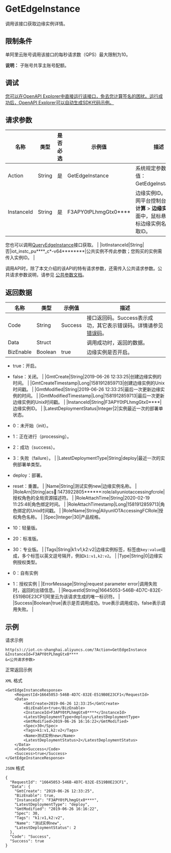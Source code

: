 # GetEdgeInstance

调用该接口获取边缘实例详情。

## 限制条件

单阿里云账号调用该接口的每秒请求数（QPS）最大限制为10。

**说明：** 子账号共享主账号配额。

## 调试

[您可以在OpenAPI Explorer中直接运行该接口，免去您计算签名的困扰。运行成功后，OpenAPI Explorer可以自动生成SDK代码示例。](https://api.aliyun.com/#product=Iot&api=GetEdgeInstance&type=RPC&version=2018-01-20)

## 请求参数

|名称|类型|是否必选|示例值|描述|
|--|--|----|---|--|
|Action|String|是|GetEdgeInstance|系统规定参数。取值：GetEdgeInstance。 |
|InstanceId|String|是|F3APY0tPLhmgGtx0\*\*\*\*|边缘实例ID。在物联网平台控制台的**边缘计算** \> **边缘实例**页面中，鼠标悬浮在目标边缘实例名称上获取ID。

 您也可以调用[QueryEdgeInstance](~~135214~~)接口获取。 |
|IotInstanceId|String|否|iot\_instc\_pu\*\*\*\*\_c\*-v64\*\*\*\*\*\*\*\*|公共实例不传此参数；您购买的实例需传入实例ID。 |

调用API时，除了本文介绍的该API的特有请求参数，还需传入公共请求参数。公共请求参数说明，请参见 [公共参数文档](~~30561~~)。

## 返回数据

|名称|类型|示例值|描述|
|--|--|---|--|
|Code|String|Success|接口返回码。Success表示成功，其它表示错误码。详情请参见[错误码](~~135200~~)。 |
|Data|Struct| |调用成功时，返回的数据。 |
|BizEnable|Boolean|true|边缘实例是否开启。

 -   true：开启。
-   false：关闭。 |
|GmtCreate|String|2019-06-26 12:33:25|创建边缘实例的时间。 |
|GmtCreateTimestamp|Long|1581912859713|创建边缘实例的Unix时间戳。 |
|GmtModified|String|2019-06-26 12:33:25|最后一次更新边缘实例的时间。 |
|GmtModifiedTimestamp|Long|1581912859713|最后一次更新边缘实例的Unix时间戳。 |
|InstanceId|String|F3APY0tPLhmgGtx0\*\*\*\*|边缘实例ID。 |
|LatestDeploymentStatus|Integer|2|实例最近一次的部署单状态。

 -   0：未开始（init）。
-   1：正在进行（processing）。
-   2：成功（success）。
-   3：失败（failure）。 |
|LatestDeploymentType|String|deploy|最近一次的实例部署单类型。

 -   deploy：部署。
-   reset：重置。 |
|Name|String|测试实例new|边缘实例名称。 |
|RoleArn|String|acs:ram::1473922805\*\*\*\*\*\*:role/aliyuniotaccessingfcrole|授权角色的全局资源描述符。 |
|RoleAttachTime|String|2020-02-19 11:25:48|角色绑定时间。 |
|RoleAttachTimestamp|Long|1581912859713|角色绑定的Unix时间戳。 |
|RoleName|String|AliyunIOTAccessingFCRole|授权角色名称。 |
|Spec|Integer|30|产品规格。

 -   10：轻量版。
-   20：标准版。
-   30：专业版。 |
|Tags|String|k1:v1,k2:v2|边缘实例标签，标签由`key:value`组成，多个标签以英文逗号隔开，例如`k1:v1,k2:v2`。 |
|Type|String|0|边缘实例授权类型。

 -   0：自有实例
-   1：授权实例 |
|ErrorMessage|String|request parameter error|调用失败时，返回的出错信息。 |
|RequestId|String|16645053-546B-4D7C-832E-E519B0E23CF1|阿里云为该请求生成的唯一标识符。 |
|Success|Boolean|true|表示是否调用成功。true表示调用成功，false表示调用失败。 |

## 示例

请求示例

```
http(s)://iot.cn-shanghai.aliyuncs.com/?Action=GetEdgeInstance
&InstanceId=F3APY0tPLhmgGtx0****
&<公共请求参数>
```

正常返回示例

`XML` 格式

```
<GetEdgeInstanceResponse>
    <RequestId>16645053-546B-4D7C-832E-E519B0E23CF1</RequestId>
    <Data>
        <GmtCreate>2019-06-26 12:33:25</GmtCreate>
        <BizEnable>true</BizEnable>
        <InstanceId>F3APY0tPLhmgGtx0****</InstanceId>
        <LatestDeploymentType>deploy</LatestDeploymentType>
        <GmtModified>2019-06-26 16:16:22</GmtModified>
        <Spec>30</Spec>
        <Tags>k1:v1,k2:v2</Tags>
        <Name>测试实例new</Name>
        <LatestDeploymentStatus>2</LatestDeploymentStatus>
    </Data>
    <Code>Success</Code>
    <Success>true</Success>
</GetEdgeInstanceResponse>
```

`JSON` 格式

```
{
  "RequestId": "16645053-546B-4D7C-832E-E519B0E23CF1",
  "Data": {
    "GmtCreate": "2019-06-26 12:33:25",
    "BizEnable": true,
    "InstanceId": "F3APY0tPLhmgGtx0****",
    "LatestDeploymentType": "deploy",
    "GmtModified": "2019-06-26 16:16:22",
    "Spec": 30,
    "Tags": "k1:v1,k2:v2",
    "Name": "测试实例new",
    "LatestDeploymentStatus": 2
  },
  "Code": "Success",
  "Success": true
}
```

